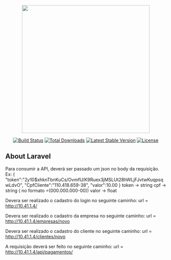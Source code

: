 <p align="center"><a href="https://laravel.com" target="_blank"><img src="https://raw.githubusercontent.com/laravel/art/master/logo-lockup/5%20SVG/2%20CMYK/1%20Full%20Color/laravel-logolockup-cmyk-red.svg" width="400"></a></p>

<p align="center">
<a href="https://travis-ci.org/laravel/framework"><img src="https://travis-ci.org/laravel/framework.svg" alt="Build Status"></a>
<a href="https://packagist.org/packages/laravel/framework"><img src="https://img.shields.io/packagist/dt/laravel/framework" alt="Total Downloads"></a>
<a href="https://packagist.org/packages/laravel/framework"><img src="https://img.shields.io/packagist/v/laravel/framework" alt="Latest Stable Version"></a>
<a href="https://packagist.org/packages/laravel/framework"><img src="https://img.shields.io/packagist/l/laravel/framework" alt="License"></a>
</p>

## About Laravel

 Para consumir a API, deverá ser passado um json no body da requisição.
 Ex:  {
	"token":"$2y$10$xhknTbnKuCs/OvmfU/K9Ruex3jMSLUt28hWLjFJvtwKuqpsqwLdvO",
	"CpfCliente":"110.418.659-38",
	"valor":10.00
}
token -> string
cpf -> string ( no formato =(000.000.000-00))
valor -> float

Devera ser realizado o cadastro do login no seguinte caminho:
url = http://10.41.1.4/

Devera ser realizado o cadastro da empresa no seguinte caminho:
url = http://10.41.1.4/empresas/novo

Devera ser realizado o cadastro do cliente no seguinte caminho:
url = http://10.41.1.4/clientes/novo

A requisição deverá ser feito no seguinte caminho:
url = http://10.41.1.4/api/pagamentos/


